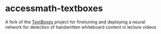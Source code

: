 # accessmath-textboxes
A fork of the [TextBoxes]() project for finetuning and deploying a neural network for detection of handwritten whiteboard content in lecture videos
